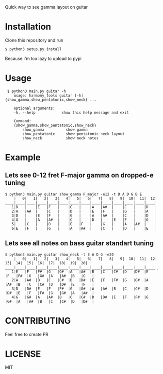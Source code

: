 Quick way to see gamma layout on guitar

# Installation
Clone this repository and run
```sh
$ python3 setup.py install
```

Because i'm too lazy to upload to pypi

# Usage
     $ python3 main.py guitar -h
        usage: harmony_tools guitar [-h] {show_gamma,show_pentatonic,show_neck} ...

        optional arguments:
        -h, --help            show this help message and exit

        Command:
        {show_gamma,show_pentatonic,show_neck}
            show_gamma          show gamma
            show_pentatonic     show pentatonic neck layout
            show_neck           show neck notes
# Example
## Lets see 0-12 fret F-major gamma on dropped-e tuning
```
$ python3 main.py guitar show_gamma F_major -e12 -t D A D G B E
    |   0|   1|   2|   3|   4|   5|   6|   7|   8|   9|  10|  11|  12|
____|____|____|____|____|____|____|____|____|____|____|____|____|____|
   1|D   |    |E   |F   |    |G   |    |A   |A#  |    |C   |    |D   |
   2|A   |A#  |    |C   |    |D   |    |E   |F   |    |G   |    |A   |
   3|D   |    |E   |F   |    |G   |    |A   |A#  |    |C   |    |D   |
   4|G   |    |A   |A#  |    |C   |    |D   |    |E   |F   |    |G   |
   5|    |C   |    |D   |    |E   |F   |    |G   |    |A   |A#  |    |
   6|E   |F   |    |G   |    |A   |A#  |    |C   |    |D   |    |E   |
```

## Lets see all notes on bass guitar standart tuning
```
$ python3 main.py guitar show_neck -t E A D G -e20
    |   0|   1|   2|   3|   4|   5|   6|   7|   8|   9|  10|  11|  12|  13|  14|  15|  16|  17|  18|  19|  20|
____|____|____|____|____|____|____|____|____|____|____|____|____|____|____|____|____|____|____|____|____|____|
   1|E   |F   |F#  |G   |G#  |A   |A#  |B   |C   |C#  |D   |D#  |E   |F   |F#  |G   |G#  |A   |A#  |B   |C   |
   2|A   |A#  |B   |C   |C#  |D   |D#  |E   |F   |F#  |G   |G#  |A   |A#  |B   |C   |C#  |D   |D#  |E   |F   |
   3|D   |D#  |E   |F   |F#  |G   |G#  |A   |A#  |B   |C   |C#  |D   |D#  |E   |F   |F#  |G   |G#  |A   |A#  |
   4|G   |G#  |A   |A#  |B   |C   |C#  |D   |D#  |E   |F   |F#  |G   |G#  |A   |A#  |B   |C   |C#  |D   |D#  |
```


# CONTRIBUTING
Feel free to create PR


# LICENSE
MIT
